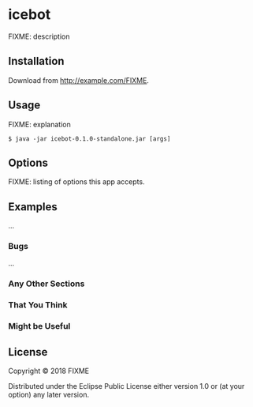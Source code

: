 # icebot

FIXME: description

## Installation

Download from http://example.com/FIXME.

## Usage

FIXME: explanation

    $ java -jar icebot-0.1.0-standalone.jar [args]

## Options

FIXME: listing of options this app accepts.

## Examples

...

### Bugs

...

### Any Other Sections
### That You Think
### Might be Useful

## License

Copyright © 2018 FIXME

Distributed under the Eclipse Public License either version 1.0 or (at
your option) any later version.
